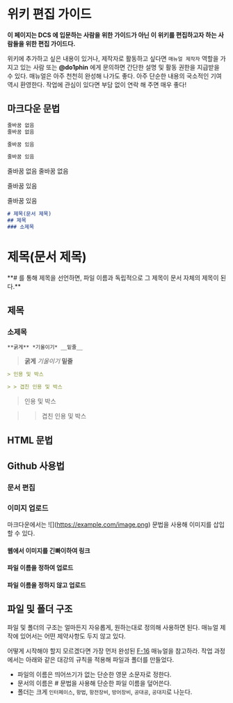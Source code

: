 # 위키 편집 가이드
**이 페이지는 DCS 에 입문하는 사람을 위한 가이드가 아닌 이 위키를 편집하고자 하는 사람들을 위한 편집 가이드다.**

위키에 추가하고 싶은 내용이 있거나, 제작자로 활동하고 싶다면 ``매뉴얼 제작자`` 역할을 가지고 있는 사람 또는 **@do1phin** 에게 문의하면 간단한 설명 및 활동 권한을 지급받을 수 있다.
매뉴얼은 아주 천천히 완성해 나가도 좋다. 아주 단순한 내용의 국소적인 기여 역시 환영한다. 작업에 관심이 있다면 부담 없이 연락 해 주면 매우 좋다!
## 마크다운 문법
```markdown
줄바꿈 없음
줄바꿈 없음

줄바꿈 있음

줄바꿈 있음
```
줄바꿈 없음
줄바꿈 없음

줄바꿈 있음

줄바꿈 있음
```markdown
# 제목(문서 제목)
## 제목
### 소제목
```
<h1>제목(문서 제목)</h1>
**# 를 통해 제목을 선언하면, 파일 이름과 독립적으로 그 제목이 문서 자체의 제목이 된다.**

<h2>제목</h2>

<h3>소제목</h3>

```markdown
**굵게** *기울이기* __밑줄__
```
> **굵게** *기울이기* __밑줄__
```markdown
> 인용 및 박스

> > 겹친 인용 및 박스
```
> 인용 및 박스

> > 겹친 인용 및 박스
> > 
## HTML 문법

## Github 사용법

### 문서 편집

### 이미지 업로드
마크다운에서는 \!\[](https://example.com/image.png) 문법을 사용해 이미지를 삽입할 수 있다.

#### 웹에서 이미지를 긴빠이하여 링크

#### 파일 이름을 정하여 업로드

#### 파일 이름을 정하지 않고 업로드

## 파일 및 폴더 구조
파일 및 폴더의 구조는 얼마든지 자유롭게, 원하는대로 정의해 사용하면 된다. 매뉴얼 제작에 있어서는 어떤 제약사항도 두지 않고 있다.

어떻게 시작해야 할지 모르겠다면 가장 먼저 완성된 [F-16](매뉴얼/f16) 매뉴얼을 참고하라. 작업 과정에서는 아래와 같은 대강의 규칙을 적용해 파일과 폴더를 만들었다.
* 파일의 이름은 띄어쓰기가 없는 단순한 영문 소문자로 정한다.
* 문서의 이름은 # 문법을 사용해 단순한 파일 이름을 덮어쓴다.
* 폴더는 크게 ``인터페이스``, ``항법``, ``항전장비``, ``방어장비``, ``공대공``, ``공대지``로 나눈다.
